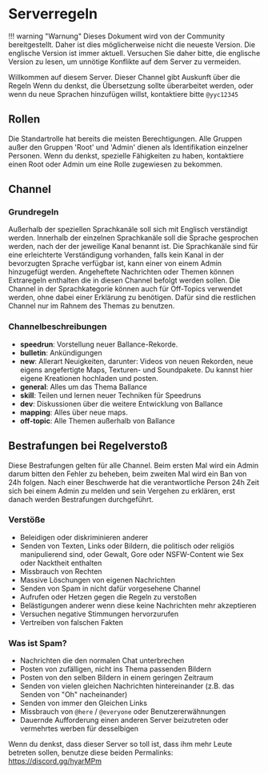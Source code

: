 # Serverregeln

!!! warning "Warnung"
    Dieses Dokument wird von der Community bereitgestellt. Daher ist dies möglicherweise nicht die neueste Version. Die englische Version ist immer aktuell. Versuchen Sie daher bitte, die englische Version zu lesen, um unnötige Konflikte auf dem Server zu vermeiden.

Willkommen auf diesem Server.
Dieser Channel gibt Auskunft über die Regeln
Wenn du denkst, die Übersetzung sollte überarbeitet werden, oder wenn du neue Sprachen hinzufügen willst, kontaktiere bitte `@yyc12345`

## Rollen
Die Standartrolle hat bereits die meisten Berechtigungen. Alle Gruppen außer den Gruppen 'Root' und 'Admin' dienen als Identifikation einzelner Personen. Wenn du denkst, spezielle Fähigkeiten zu haben, kontaktiere einen Root oder Admin um eine Rolle zugewiesen zu bekommen.

## Channel

### Grundregeln

Außerhalb der speziellen Sprachkanäle soll sich mit Englisch verständigt werden. Innerhalb der einzelnen Sprachkanäle soll die Sprache gesprochen werden, nach der der jeweilige Kanal benannt ist.
Die Sprachkanäle sind für eine erleichterte Verständigung vorhanden, falls kein Kanal in der bevorzugten Sprache verfügbar ist, kann einer von einem Admin hinzugefügt werden.
Angeheftete Nachrichten oder Themen können Extraregeln enthalten die in diesen Channel befolgt werden sollen.
Die Channel in der Sprachkategorie können auch für Off-Topics verwendet werden, ohne dabei einer Erklärung zu benötigen. Dafür sind die restlichen Channel nur im Rahnem des Themas zu benutzen.

### Channelbeschreibungen

* **speedrun**: Vorstellung neuer Ballance-Rekorde. 
* **bulletin**: Ankündigungen
* **new**: Allerart Neuigkeiten, darunter: Videos von neuen Rekorden, neue eigens angefertigte Maps, Texturen- und Soundpakete. Du kannst hier eigene Kreationen hochladen und posten.
* **general**: Alles um das Thema Ballance
* **skill**: Teilen und lernen neuer Techniken für Speedruns
* **dev**: Diskussionen über die weitere Entwicklung von Ballance
* **mapping**: Alles über neue maps.
* **off-topic**: Alle Themen außerhalb von Ballance


## Bestrafungen bei Regelverstoß

Diese Bestrafungen gelten für alle Channel. Beim ersten Mal wird ein Admin darum bitten den Fehler zu beheben, beim zweiten Mal wird ein Ban von 24h folgen. Nach einer Beschwerde hat die verantwortliche Person 24h Zeit sich bei einem Admin zu melden und sein Vergehen zu erklären, erst danach werden Bestrafungen durchgeführt.

### Verstöße

* Beleidigen oder diskriminieren anderer
* Senden von Texten, Links oder Bildern, die politisch oder religiös manipulierend sind, oder Gewalt, Gore oder NSFW-Content wie Sex oder Nacktheit enthalten
* Missbrauch von Rechten
* Massive Löschungen von eigenen Nachrichten
* Senden von Spam in nicht dafür vorgesehene Channel
* Aufrufen oder Hetzen gegen die Regeln zu verstoßen
* Belästigungen anderer wenn diese keine Nachrichten mehr akzeptieren
* Versuchen negative Stimmungen hervorzurufen
* Vertreiben von falschen Fakten

### Was ist Spam?

* Nachrichten die den normalen Chat unterbrechen
* Posten von zufälligen, nicht ins Thema passenden Bildern
* Posten von den selben Bildern in einem geringen Zeitraum
* Senden von vielen gleichen Nachrichten hintereinander (z.B. das Senden von "Oh" nacheinander)
* Senden von immer den Gleichen Links
* Missbrauch von `@here` / `@everyone` oder Benutzererwähnungen
* Dauernde Aufforderung einen anderen Server beizutreten oder vermehrtes werben für desselbigen

Wenn du denkst, dass dieser Server so toll ist, dass ihm mehr Leute betreten sollen, benutze diese beiden Permalinks: https://discord.gg/hyarMPm
